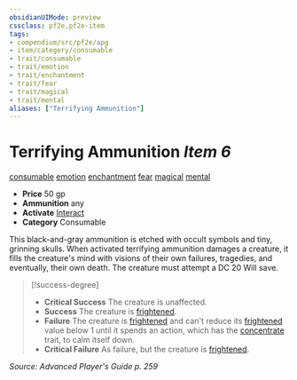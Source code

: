 ```yaml
---
obsidianUIMode: preview
cssclass: pf2e,pf2e-item
tags:
- compendium/src/pf2e/apg
- item/category/consumable
- trait/consumable
- trait/emotion
- trait/enchantment
- trait/fear
- trait/magical
- trait/mental
aliases: ["Terrifying Ammunition"]
---
```

# Terrifying Ammunition *Item 6*  
[consumable](../../../rules/traits/consumable.md)  [emotion](../../../rules/traits/emotion.md)  [enchantment](../../../rules/traits/enchantment.md)  [fear](../../../rules/traits/fear.md)  [magical](../../../rules/traits/magical.md)  [mental](../../../rules/traits/mental.md)  

- **Price** 50 gp
- **Ammunition** any
- **Activate** [Interact](../../../rules/actions/interact.md)
- **Category** Consumable

This black-and-gray ammunition is etched with occult symbols and tiny, grinning skulls. When activated terrifying ammunition damages a creature, it fills the creature's mind with visions of their own failures, tragedies, and eventually, their own death. The creature must attempt a DC 20 Will save.

> [!success-degree] 
> - **Critical Success** The creature is unaffected.
> - **Success** The creature is [frightened](../../../rules/conditions.md#Frightened).
> - **Failure** The creature is [frightened](../../../rules/conditions.md#Frightened) and can't reduce its [frightened](../../../rules/conditions.md#Frightened) value below 1 until it spends an action, which has the [concentrate](../../../rules/traits/concentrate.md) trait, to calm itself down.
> - **Critical Failure** As failure, but the creature is [frightened](../../../rules/conditions.md#Frightened).

*Source: Advanced Player's Guide p. 259*